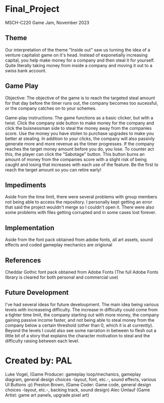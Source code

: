 # Final_Project
MSCH-C220 Game Jam, November 2023

## Theme
Our interpretation of the theme "Inside out" saw us turning the idea of a venture capitalist game on it's head. Instead of exponetially increasing capital, you help make money for a company and then steal it for yourself. Quite literally taking money from inside a company and moving it out to a swiss bank account. 

## Game Play
Objective:
The objective of the game is to reach the targeted steal amount for that day before the timer runs out, the company becomes too sucessful, or the company catches on to your schemes. 

Game-play instructions:
The game functions as a basic clicker, but with a twist. Click the company side button to make money for the company and click the buisnessman side to steal the money away from the companies score. Use the money you have stolen to purchase upgrades to make you better at stealing. In addition to your clicks, the company will also passivly generate more and more revenue as the timer progresses. If the company reaches the target money amount before you do, you lose. To counter act this, the player can click the "Sabotage" button. This button burns an amount of money from the companies score with a slight risk of being caught and losing that increases with each use of the feature. Be the first to reach the target amount so you can retire early! 

## Impediments
Aside from the time limit, there were several problems with group members not being able to access the repository. I personally kept getting an error that said the project wouldn't merge so I couldn't open it. There were also some problems with files getting corrupted and in some cases lost forever. 

## Implementation
Aside from the font pack obtained from adobe fonts, all art assets, sound effects and coded gameplay mechanics are origional 

## References
Cheddar Gothic font pack obtained from Adobe Fonts 
(The full Adobe Fonts library is cleared for both personal and commercial use)


## Future Development
I've had several ideas for future develoupment. The main idea being various levels with increaseing difficulty. The increase in difficulty could come from a tighter time limit, the company starting out with more money, the company gaining passive income faster, and not being able to steal money from the company below a certain threshold (other than 0, which it is at currently). Beyond the levels I could also see some narration in between to flesh out a little bit of a story that explains the character motivation to steal and the difficulty raising between each level. 

# Created by: PAL
Luke Vogel, (Game Producer: gameplay loop/mechanics, gameplay diagram, general design choices -layout, font, etc.-, sound effects, various UI Buttons :p)
Preston Brown, (Game Coder: Game code, general design choices -layout, etc.-, backing track, sound design)
Alec Umlauf (Game Artist: game art panels, upgrade pixel art)

